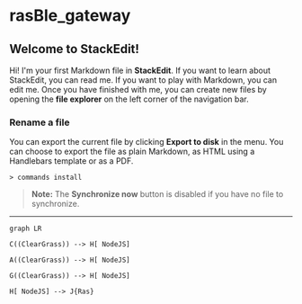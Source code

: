 # rasBle_gateway
 
 

## Welcome to StackEdit!

Hi! I'm your first Markdown file in **StackEdit**. If you want to learn about StackEdit, you can read me. If you want to play with Markdown, you can edit me. Once you have finished with me, you can create new files by opening the **file explorer** on the left corner of the navigation bar.

### Rename a file
You can export the current file by clicking **Export to disk** in the menu. You can choose to export the file as plain Markdown, as HTML using a Handlebars template or as a PDF.

	> commands install



> **Note:** The **Synchronize now** button is disabled if you have no file to synchronize.


-- --


```mermaid
graph LR

C((ClearGrass)) --> H[ NodeJS]

A((ClearGrass)) --> H[ NodeJS]

G((ClearGrass)) --> H[ NodeJS]

H[ NodeJS] --> J{Ras}